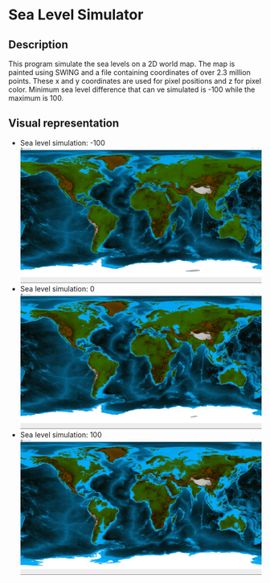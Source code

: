 # Sea Level Simulator

## Description
This program simulate the sea levels on a 2D world map. The map is painted using SWING and a file containing coordinates of over 2.3 million points. These x and y coordinates are used for pixel positions and z for pixel color.
Minimum sea level difference that can ve simulated is -100 while the maximum is 100.

## Visual representation
- Sea level simulation: -100
  ![Sea level simulation: -100](Sim-100.png)
- Sea level simulation: 0
  ![Sea level simulation: 0](Sim0.png)
- Sea level simulation: 100
  ![Sea level simulation: 100](Sim100.png)